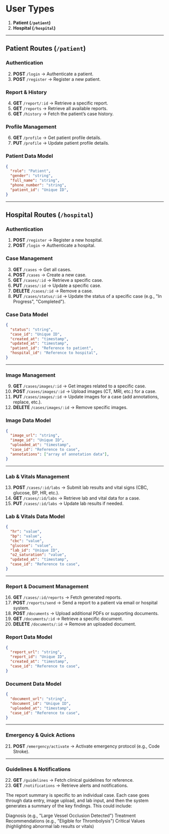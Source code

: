   # **User Types**

1. **Patient (`/patient`)**
2. **Hospital (`/hospital`)**

---

## **Patient Routes (`/patient`)**

### **Authentication**

2. **POST** `/login` → Authenticate a patient.  
1. **POST** `/register` → Register a new patient.  

### **Report & History**

4. **GET** `/report/:id` → Retrieve a specific report.  
3. **GET** `/reports` → Retrieve all available reports.  
5. **GET** `/history` → Fetch the patient’s case history.  

### **Profile Management**

6. **GET** `/profile` → Get patient profile details.  
7. **PUT** `/profile` → Update patient profile details.  

### **Patient Data Model**

```json
{
  "role": "Patient",
  "gender": "string",
  "full_name": "string",
  "phone_number": "string",
  "patient_id": "Unique ID",
}
```

---

## **Hospital Routes (`/hospital`)**

### **Authentication**

1. **POST** `/register` → Register a new hospital.  
2. **POST** `/login` → Authenticate a hospital.  

### **Case Management**

3. **GET** `/cases` → Get all cases.  
4. **POST** `/cases` → Create a new case.  
5. **GET** `/cases/:id` → Retrieve a specific case.  
6. **PUT** `/cases/:id` → Update a specific case.  
7. **DELETE** `/cases/:id` → Remove a case.  
8. **PUT** `/cases/status/:id` → Update the status of a specific case (e.g., "In Progress", "Completed").  

### **Case Data Model**

```json
{
  "status": "string",
  "case_id": "Unique ID",
  "created_at": "timestamp",
  "updated_at": "timestamp",
  "patient_id": "Reference to patient",
  "hospital_id": "Reference to hospital",
}
```

---

### **Image Management**

9. **GET** `/cases/images/:id` → Get images related to a specific case.  
10. **POST** `/cases/images/:id` → Upload images (CT, MRI, etc.) for a case.  
11. **PUT** `/cases/images/:id` → Update images for a case (add annotations, replace, etc.).  
12. **DELETE** `/cases/images/:id` → Remove specific images.  

### **Image Data Model**

```json
{
  "image_url": "string",
  "image_id": "Unique ID",
  "uploaded_at": "timestamp",
  "case_id": "Reference to case",
  "annotations": ["array of annotation data"],
}
```

---

### **Lab & Vitals Management**

13. **POST** `/cases/:id/labs` → Submit lab results and vital signs (CBC, glucose, BP, HR, etc.).  
14. **GET** `/cases/:id/labs` → Retrieve lab and vital data for a case.  
15. **PUT** `/cases/:id/labs` → Update lab results if needed.  

### **Lab & Vitals Data Model**

```json
{
  "hr": "value",
  "bp": "value",
  "cbc": "value",
  "glucose": "value",
  "lab_id": "Unique ID",
  "o2_saturation": "value",
  "updated_at": "timestamp",
  "case_id": "Reference to case",
}
```

---

### **Report & Document Management**

16. **GET** `/cases/:id/reports` → Fetch generated reports.  
17. **POST** `/reports/send` → Send a report to a patient via email or hospital system.  
18. **POST** `/documents` → Upload additional PDFs or supporting documents.  
19. **GET** `/documents/:id` → Retrieve a specific document.  
20. **DELETE** `/documents/:id` → Remove an uploaded document.  

### **Report Data Model**

```json
{
  "report_url": "string",
  "report_id": "Unique ID",
  "created_at": "timestamp",
  "case_id": "Reference to case",
}
```

### **Document Data Model**

```json
{
  "document_url": "string",
  "document_id": "Unique ID",
  "uploaded_at": "timestamp",
  "case_id": "Reference to case",
}
```

---

### **Emergency & Quick Actions**

21. **POST** `/emergency/activate` → Activate emergency protocol (e.g., Code Stroke).  

---

### **Guidelines & Notifications**

22. **GET** `/guidelines` → Fetch clinical guidelines for reference.  
23. **GET** `/notifications` → Retrieve alerts and notifications.  


The report summary is specific to an individual case. Each case goes through data entry, image upload, and lab input, and then the system generates a summary of the key findings. This could include:

Diagnosis (e.g., "Large Vessel Occlusion Detected")
Treatment Recommendations (e.g., "Eligible for Thrombolysis")
Critical Values (highlighting abnormal lab results or vitals)